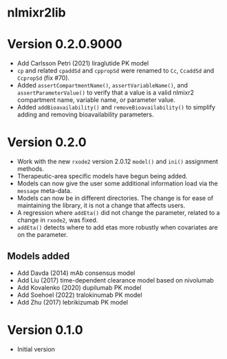 # nlmixr2lib

# Version 0.2.0.9000

* Add Carlsson Petri (2021) liraglutide PK model
* `cp` and related `cpaddSd` and `cppropSd` were renamed to `Cc`, `CcaddSd` and
  `CcpropSd` (fix #70).
* Added `assertCompartmentName()`, `assertVariableName()`, and
  `assertParameterValue()` to verify that a value is a valid nlmixr2 compartment
  name, variable name, or parameter value.
* Added `addBioavailability()` and `removeBioavailability()` to simplify adding
  and removing bioavailability parameters.

# Version 0.2.0

* Work with the new `rxode2` version 2.0.12 `model()` and `ini()` assignment
  methods.
* Therapeutic-area specific models have begun being added.
* Models can now give the user some additional information load via the 
  `message` meta-data.
* Models can now be in different directories.  The change is for ease of
  maintaining the library, it is not a change that affects users.
* A regression where `addEta()` did not change the parameter, related to a
  change in `rxode2`, was fixed.
* `addEta()` detects where to add etas more robustly when covariates are on the
  parameter.

## Models added

* Add Davda (2014) mAb consensus model
* Add Liu (2017) time-dependent clearance model based on nivolumab
* Add Kovalenko (2020) dupilumab PK model
* Add Soehoel (2022) tralokinumab PK model
* Add Zhu (2017) lebrikizumab PK model

# Version 0.1.0

* Initial version
